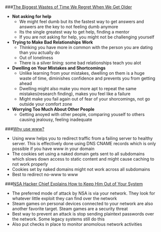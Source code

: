 
###[The Biggest Wastes of Time We Regret When We Get Older](http://lifehacker.com/the-biggest-wastes-of-time-we-regret-when-we-get-older-1755526646)
- **Not asking for help**
  - We might feel dumb but its the fastest way to get answers and answers are the key to not feeling dumb anymore
  - Its the single greatest way to get help, finding a mentor
  - If you are not asking for help, you might not be challenging yourself
- **Trying to Make Bad Relationships Work**
  - Thinking you have more in common with the person you are dating than you actually do
  - Out of loneliness
  - There is a silver lining: some bad relationships teach you alot
- **Dwelling on Your Mistakes and Shortcomings**
  - Unlike learning from your mistakes, dwelling on them is a huge waste of time, diminishes confidence and prevents you from getting ahead
  - Dwelling might also make you more apt to repeat the same mistakes(research finding), makes you feel like a failure
  - Might make you fail again out of fear of your shorcomings, not go outside your comfort zone
- **Worrying Too Much About Other People**
  - Getting anoyed with other people, comparing youself to others causing jealousy, feeling inadequate

###[Why use www?](http://www.yes-www.org/why-use-www/)
- Using www helps you to redirect traffic from a failing server to healthy server. This is effectively done using DNS CNAME records which is only possible if you have www in your domain
- The cookies set using a naked domain gets sent to all subdomains which slows down access to static content and might cause caching to not work properly
- Cookies set by naked domains might not work across all subdomains
- Best to redirect no-www to www

###[NSA Hacker Chief Explains How to Keep Him Out of Your System](http://www.wired.com/2016/01/nsa-hacker-chief-explains-how-to-keep-him-out-of-your-system/)
- The preferred mode of attack by NSA is via your network. They look for whatever little exploit they can find over the network
- Steam games on personal devices connected to your network are also another favorite target. Steam games are a security threat
- Best way to prevent an attack is stop sending plaintext passwords over the network. Some legacy systems still do this
- Also put checks in place to monitor anomolous network activities
